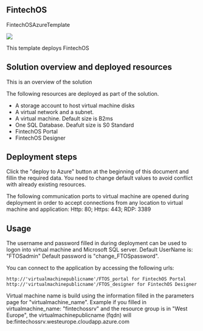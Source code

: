 ## FintechOS
FintechOSAzureTemplate

<a href="https://azuredeploy.net/" target="_blank">
    <img src="https://raw.githubusercontent.com/valentindumitrescu/FintechOS/ftos_core/deploytoazure.png"/>
</a>


This template deploys FintechOS


## Solution overview and deployed resources

This is an overview of the solution

The following resources are deployed as part of the solution.

- A storage account to host virtual machine disks
- A virtual network and a subnet.
- A virtual machine. Default size is B2ms
- One SQL Database. Deafult size is S0 Standard
- FintechOS Portal
- FintechOS Designer


## Deployment steps

Click the "deploy to Azure" button at the beginning of this document and fillin the required data. 
You need to change default values to avoid conflict with already existing resources.

The following communication ports to virtual machine are opened during deployment in order to accept connections from any location to virtual machine and application:
Http: 80; Https: 443; RDP: 3389

## Usage

The username and password filled in during deployment can be used to logon into virtual machine and Microsoft SQL server.
Default UserName is: "FTOSadmin"
Default password is "change_FTOSpassword".

You can connect to the application by accessing the following urls:

	http://'virtualmachinepublicname'/FTOS_portal for FintechOS Portal
	http://'virtualmachinepublicname'/FTOS_designer for FintechOS Designer

Virtual machine name is build using the information filled in the parameters page for "virtualmachine_name".
Example if you filled in virtualmachine_name: "fintechossrv" and the resource group is in "West Europe", the virtualmachinepublicname	(fqdn) will be:fintechossrv.westeurope.cloudapp.azure.com
	
	
